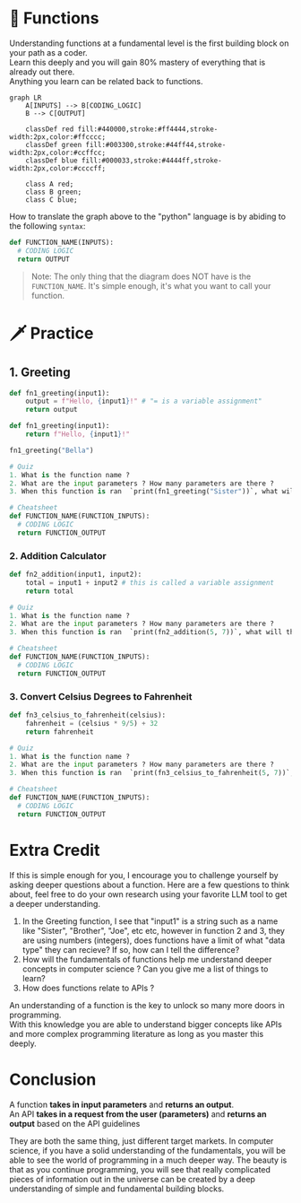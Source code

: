 # 🧮 Functions 
Understanding functions at a fundamental level is the first building block on your path as a coder.   
Learn this deeply and you will gain 80% mastery of everything that is already out there.  
Anything you learn can be related back to functions.

```mermaid
graph LR
    A[INPUTS] --> B[CODING_LOGIC]
    B --> C[OUTPUT]

    classDef red fill:#440000,stroke:#ff4444,stroke-width:2px,color:#ffcccc;
    classDef green fill:#003300,stroke:#44ff44,stroke-width:2px,color:#ccffcc;
    classDef blue fill:#000033,stroke:#4444ff,stroke-width:2px,color:#ccccff;

    class A red;
    class B green;
    class C blue;
```
How to translate the graph above to the "python" language is by abiding to the following `syntax`:

```py
def FUNCTION_NAME(INPUTS):
  # CODING LOGIC
  return OUTPUT
```

> Note: The only thing that the diagram does NOT have is the `FUNCTION_NAME`. It's simple enough, it's what you want to call your function.


# 🗡️ Practice 

## 1. Greeting 
```py
def fn1_greeting(input1):
    output = f"Hello, {input1}!" # "= is a variable assignment"
    return output

def fn1_greeting(input1):
    return f"Hello, {input1}!"

fn1_greeting("Bella")

# Quiz
1. What is the function name ? 
2. What are the input parameters ? How many parameters are there ? 
3. When this function is ran  `print(fn1_greeting("Sister"))`, what will this output ? 

# Cheatsheet
def FUNCTION_NAME(FUNCTION_INPUTS):
  # CODING LOGIC
  return FUNCTION_OUTPUT
```

### 2. Addition Calculator
```py
def fn2_addition(input1, input2):
    total = input1 + input2 # this is called a variable assignment
    return total

# Quiz
1. What is the function name ? 
2. What are the input parameters ? How many parameters are there ? 
3. When this function is ran  `print(fn2_addition(5, 7))`, what will this output ? 

# Cheatsheet
def FUNCTION_NAME(FUNCTION_INPUTS):
  # CODING LOGIC
  return FUNCTION_OUTPUT
```

### 3. Convert Celsius Degrees to Fahrenheit
```py
def fn3_celsius_to_fahrenheit(celsius):
    fahrenheit = (celsius * 9/5) + 32
    return fahrenheit

# Quiz
1. What is the function name ? 
2. What are the input parameters ? How many parameters are there ? 
3. When this function is ran  `print(fn3_celsius_to_fahrenheit(5, 7))`, what will this output ? 

# Cheatsheet
def FUNCTION_NAME(FUNCTION_INPUTS):
  # CODING LOGIC
  return FUNCTION_OUTPUT
```

# Extra Credit
If this is simple enough for you, I encourage you to challenge yourself by asking deeper questions about a function. Here are a few questions to think about, feel free to do your own research using your favorite LLM tool to get a deeper understanding.

1. In the Greeting function, I see that "input1" is a string such as a name like "Sister", "Brother", "Joe", etc etc, however in function 2 and 3, they are using numbers (integers), does functions have a limit of what "data type" they can recieve? If so, how can I tell the difference? 
2. How will the fundamentals of functions help me understand deeper concepts in computer science ? Can you give me a list of things to learn? 
3. How does functions relate to APIs ? 

An understanding of a function is the key to unlock so many more doors in programming.    
With this knowledge you are able to understand bigger concepts like APIs and more complex programming literature as long as you master this deeply. 

# Conclusion
A function **takes in input parameters** and **returns an output**.    
An API **takes in a request from the user (parameters)** and **returns an output** based on the API guidelines

They are both the same thing, just different target markets. In computer science, if you have a solid understanding of the fundamentals, you will be able to see the world of programming in a much deeper way. The beauty is that as you continue programming, you will see that really complicated pieces of information out in the universe can be created by a deep understanding of simple and fundamental building blocks.
